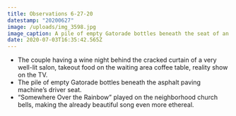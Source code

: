 ```yaml
---
title: Observations 6-27-20
datestamp: "20200627"
image: /uploads/img_3598.jpg
image_caption: A pile of empty Gatorade bottles beneath the seat of an asphalt paving machine.
date: 2020-07-03T16:35:42.565Z
---
```

- The couple having a wine night behind the cracked curtain of a very well-lit salon, takeout food on the waiting area coffee table, reality show on the TV.
- The pile of empty Gatorade bottles beneath the asphalt paving machine’s driver seat.
- “Somewhere Over the Rainbow” played on the neighborhood church bells, making the already beautiful song even more ethereal.